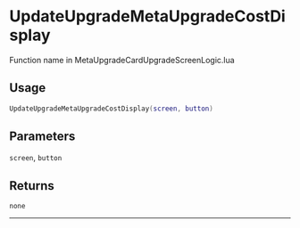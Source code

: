 # UpdateUpgradeMetaUpgradeCostDisplay
Function name in MetaUpgradeCardUpgradeScreenLogic.lua
## Usage
```lua
UpdateUpgradeMetaUpgradeCostDisplay(screen, button)
```
## Parameters
`screen`, `button`
## Returns
`none`

---